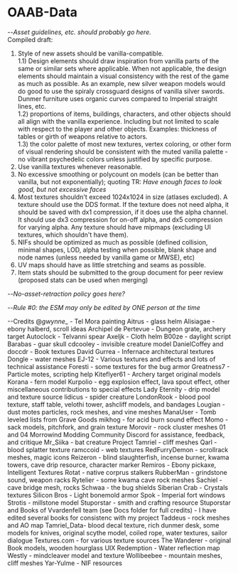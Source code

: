 # OAAB-Data
  
--*Asset guidelines, etc. should probably go here.*  
Compiled draft:  
1) Style of new assets should be vanilla-compatible.  
1.1) Design elements should draw inspiration from vanilla parts of the same or similar sets where applicable. When not applicable, the design elements should maintain a visual consistency with the rest of the game as much as possible. As an example, new silver weapon models would do good to use the spiraly crossguard designs of vanilla silver swords. Dunmer furniture uses organic curves compared to Imperial straight lines, etc.  
1.2) proportions of items, buildings, characters, and other objects should all align with the vanilla experience. Including but not limited to scale with respect to the player and other objects. Examples: thickness of tables or girth of weapons relative to actors.  
1.3) the color palette of most new textures, vertex coloring, or other form of visual rendering should be consistent with the muted vanilla palette - no vibrant psychedelic colors unless justified by specific purpose.  
2) Use vanilla textures whenever reasonable.  
3) No excessive smoothing or polycount on models (can be better than vanilla, but not exponentially); quoting TR: *Have enough faces to look good, but not excessive faces*  
4) Most textures shouldn't exceed 1024x1024 in size (atlases excluded). A texture should use the DDS format. If the texture does not need alpha, it should be saved with dx1 compression, if it does use the alpha channel. It should use dx3 compression for on-off alpha, and dx5 compression for varying alpha. Any texture should have mipmaps (excluding UI textures, which shouldn't have them).  
5) NIFs should be optimized as much as possible (defined collision, minimal shapes, LOD, alpha testing when possible, blank shape and node names (unless needed by vanilla game or MWSE), etc)  
6) UV maps should have as little stretching and seams as possible.  
7) Item stats should be submitted to the group document for peer review (proposed stats can be used when merging)  


--*No-asset-retraction policy goes here?*

--*Rule #0: the ESM may only be edited by ONE person at the time*

--Credits
@_gwynne__ - Tel Mora painting
Aitrus - glass helm
Alisiagae - ebony halberd, scroll ideas
Archipel de Pertevue - Dungeon grate, archery target
Autoclock - Telvanni spear
Axeljk - Cloth helm
B00ze - daylight script
Barabas - guar skull
cdcooley - invisible creature model
DanielCoffey and doccdr - Book textures
David Gurrea - Infernace architectural textures
Dongle - water meshes
EJ-12 - Various textures and effects and lots of technical assistance
Foresti - some textures for the bug armor
Greatness7 - Particle motes, scripting help
Kiteflyer61 - Archery target original models
Korana - fern model
Kurpolio - egg explosion effect, lava spout effect, other miscellaneous contributions to special effects
Lady Eternity - drip model and texture source
lidicus - spider creature
LondonRook - blood pool texture, staff table, velothi tower, ashcliff models, and bandages
Lougian - dust motes particles, rock meshes, and vine meshes
ManaUser - Tomb leveled lists from Grave Goods
mikhog - for acid burn sound effect
Momo - sack models, pitchfork, and grain texture
Morovir - rock cluster meshes 01 and 04
Morrowind Modding Community Discord for assistance, feedback, and critique
Mr_Siika - bat creature
Project Tamriel - cliff meshes
Qarl - blood splatter texture
ramccoid - web textures
RedFurryDemon - scrollrack meshes, magic icons
Reizeron - blind slaughterfish, incense burner, kwama towers, cave drip resource, character marker
Remiros - Ebony pickaxe, Intelligent Textures
Rotat - native corprus stalkers
RubberMan - grindstone sound, weapon racks
Rytelier - some kwama cave rock meshes
Sachiel - cave bridge mesh, rocks
Schwaa - the bug shields
Siberian Crab - Crystals textures
Silicon Bros - Light bonemold armor
Spok - Imperial fort windows
Strotis - millstone model
Stuporstar - smith and crafting resource
Stuporstar and Books of Vvardenfell team (see Docs folder for full credits) - I have edited several books for consistenc with my project
Taddeus - rock meshes and AO map
Tamriel_Data- blood decal texture, rich dunmer desk, some models for knives, original scythe model, coiled rope, water textures, sailor dialogue
Textures.com - for various texture sources
The Wanderer - original Book models, wooden hourglass
UIX Redemption - Water reflection map
Westly - mindcleaver model and texture
Wollibeebee - mountain meshes, cliff meshes
Yar-Yulme - NIF resources

